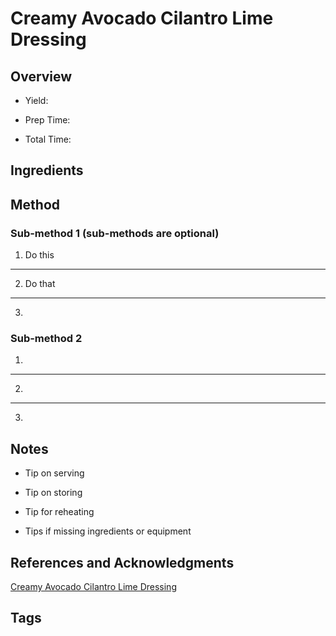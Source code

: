 # Creamy Avocado Cilantro Lime Dressing

## Overview

- Yield:

- Prep Time:

- Total Time:

## Ingredients



## Method

### Sub-method 1 (sub-methods are optional)

1. Do this
---
2. Do that
---
3.

### Sub-method 2

1.
---
2.
---
3.

## Notes

- Tip on serving

- Tip on storing

- Tip for reheating

- Tips if missing ingredients or equipment

## References and Acknowledgments

[Creamy Avocado Cilantro Lime Dressing](http://gimmedelicious.com/2015/09/27/creamy-avocado-cilantro-lime-dressing/)

## Tags


